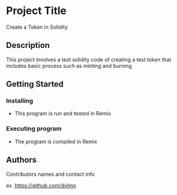 # Project Title

Create a Token in Solidity

## Description

This project involves a test solidity code of creating a test token that includes basic process such as minting and burning 

## Getting Started

### Installing

* This program is run and tested in Remix

### Executing program

* The program is compiled in Remix

## Authors

Contributors names and contact info

ex. https://github.com/dylmn
